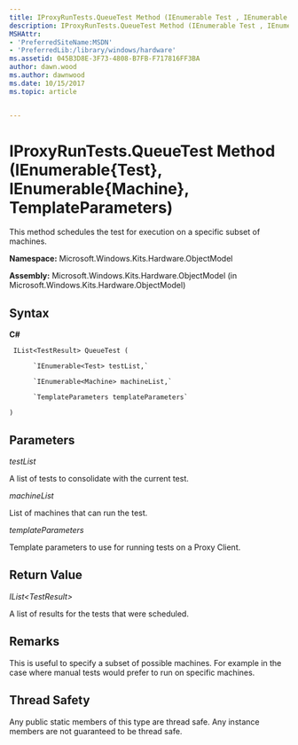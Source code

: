 ```yaml
---
title: IProxyRunTests.QueueTest Method (IEnumerable Test , IEnumerable Machine , TemplateParameters)
description: IProxyRunTests.QueueTest Method (IEnumerable Test , IEnumerable Machine , TemplateParameters)
MSHAttr:
- 'PreferredSiteName:MSDN'
- 'PreferredLib:/library/windows/hardware'
ms.assetid: 045B3D8E-3F73-4808-B7FB-F717816FF3BA
author: dawn.wood
ms.author: dawnwood
ms.date: 10/15/2017
ms.topic: article


---
```


# IProxyRunTests.QueueTest Method (IEnumerable{Test}, IEnumerable{Machine}, TemplateParameters)


This method schedules the test for execution on a specific subset of machines.

**Namespace:** Microsoft.Windows.Kits.Hardware.ObjectModel

**Assembly:** Microsoft.Windows.Kits.Hardware.ObjectModel (in Microsoft.Windows.Kits.Hardware.ObjectModel)

## <span id="Syntax"></span><span id="syntax"></span><span id="SYNTAX"></span>Syntax


**C#**

` IList<TestResult> QueueTest (`

          `IEnumerable<Test> testList,`

          `IEnumerable<Machine> machineList,`

          `TemplateParameters templateParameters`

`)`

## <span id="Parameters"></span><span id="parameters"></span><span id="PARAMETERS"></span>Parameters


*testList*

A list of tests to consolidate with the current test.

*machineList*

List of machines that can run the test.

*templateParameters*

Template parameters to use for running tests on a Proxy Client.

## <span id="Return_Value"></span><span id="return_value"></span><span id="RETURN_VALUE"></span>Return Value


*IList&lt;TestResult&gt;*

A list of results for the tests that were scheduled.

## <span id="Remarks"></span><span id="remarks"></span><span id="REMARKS"></span>Remarks


This is useful to specify a subset of possible machines. For example in the case where manual tests would prefer to run on specific machines.

## <span id="Thread_Safety"></span><span id="thread_safety"></span><span id="THREAD_SAFETY"></span>Thread Safety


Any public static members of this type are thread safe. Any instance members are not guaranteed to be thread safe.

 

 






